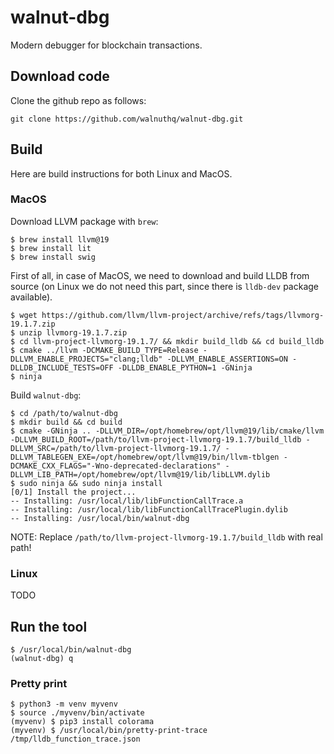 # walnut-dbg
Modern debugger for blockchain transactions.

## Download code

Clone the github repo as follows:

```
git clone https://github.com/walnuthq/walnut-dbg.git
```

## Build

Here are build instructions for both Linux and MacOS.

### MacOS

Download LLVM package with `brew`:

```
$ brew install llvm@19
$ brew install lit
$ brew install swig
```

First of all, in case of MacOS, we need to download and build LLDB from source (on Linux we do not need this part, since there is `lldb-dev` package available).

```
$ wget https://github.com/llvm/llvm-project/archive/refs/tags/llvmorg-19.1.7.zip
$ unzip llvmorg-19.1.7.zip
$ cd llvm-project-llvmorg-19.1.7/ && mkdir build_lldb && cd build_lldb
$ cmake ../llvm -DCMAKE_BUILD_TYPE=Release -DLLVM_ENABLE_PROJECTS="clang;lldb" -DLLVM_ENABLE_ASSERTIONS=ON -DLLDB_INCLUDE_TESTS=OFF -DLLDB_ENABLE_PYTHON=1 -GNinja
$ ninja
```

Build `walnut-dbg`:

```
$ cd /path/to/walnut-dbg
$ mkdir build && cd build
$ cmake -GNinja .. -DLLVM_DIR=/opt/homebrew/opt/llvm@19/lib/cmake/llvm -DLLVM_BUILD_ROOT=/path/to/llvm-project-llvmorg-19.1.7/build_lldb -DLLVM_SRC=/path/to/llvm-project-llvmorg-19.1.7/ -DLLVM_TABLEGEN_EXE=/opt/homebrew/opt/llvm@19/bin/llvm-tblgen -DCMAKE_CXX_FLAGS="-Wno-deprecated-declarations" -DLLVM_LIB_PATH=/opt/homebrew/opt/llvm@19/lib/libLLVM.dylib
$ sudo ninja && sudo ninja install
[0/1] Install the project...
-- Installing: /usr/local/lib/libFunctionCallTrace.a
-- Installing: /usr/local/lib/libFunctionCallTracePlugin.dylib
-- Installing: /usr/local/bin/walnut-dbg
```

NOTE: Replace `/path/to/llvm-project-llvmorg-19.1.7/build_lldb` with real path!

### Linux

TODO

## Run the tool

```
$ /usr/local/bin/walnut-dbg
(walnut-dbg) q
```

### Pretty print

```
$ python3 -m venv myvenv
$ source ./myvenv/bin/activate
(myvenv) $ pip3 install colorama
(myvenv) $ /usr/local/bin/pretty-print-trace /tmp/lldb_function_trace.json
```